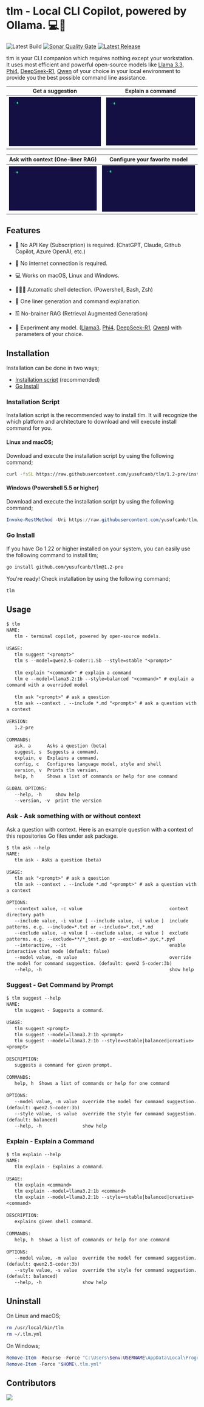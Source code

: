 # tlm - Local CLI Copilot, powered by Ollama. 💻🦙

![Latest Build](https://img.shields.io/github/actions/workflow/status/yusufcanb/tlm/build.yaml?style=for-the-badge&logo=github)
[![Sonar Quality Gate](https://img.shields.io/sonar/quality_gate/yusufcanb_tlm?server=https%3A%2F%2Fsonarcloud.io&style=for-the-badge&logo=sonar)](https://sonarcloud.io/project/overview?id=yusufcanb_tlm)
[![Latest Release](https://img.shields.io/github/v/release/yusufcanb/tlm?display_name=release&style=for-the-badge&logo=github&link=https%3A%2F%2Fgithub.com%2Fyusufcanb%2Ftlm%2Freleases)](https://github.com/yusufcanb/tlm/releases)

tlm is your CLI companion which requires nothing except your workstation. It uses most efficient and powerful open-source models like [Llama 3.3](https://ollama.com/library/llama3.3), [Phi4](https://ollama.com/library/phi4), [DeepSeek-R1](https://ollama.com/library/deepseek-r1), [Qwen](https://ollama.com/library/qwen2.5-coder) of your choice in your local environment to provide you the best possible command line assistance.

| Get a suggestion                 | Explain a command                |
| -------------------------------- | -------------------------------- |
| ![Suggest](./assets/suggest.gif) | ![Explain](./assets/explain.gif) |

| Ask with context (One-liner RAG) | Configure your favorite model  |
| -------------------------------- | ------------------------------ |
| ![Ask](./assets/ask.gif)         | ![Config](./assets/config.gif) |

## Features

- 💸 No API Key (Subscription) is required. (ChatGPT, Claude, Github Copilot, Azure OpenAI, etc.)

- 📡 No internet connection is required.

- 💻 Works on macOS, Linux and Windows.

- 👩🏻‍💻 Automatic shell detection. (Powershell, Bash, Zsh)

- 🚀 One liner generation and command explanation.

- 🖺 No-brainer RAG (Retrieval Augmented Generation)

- 🧠 Experiment any model. ([Llama3](https://ollama.com/library/llama3.3), [Phi4](https://ollama.com/library/phi4), [DeepSeek-R1](https://ollama.com/library/deepseek-r1), [Qwen](https://ollama.com/library/qwen2.5-coder)) with parameters of your choice.

## Installation

Installation can be done in two ways;

- [Installation script](#installation-script) (recommended)
- [Go Install](#go-install)

### Installation Script

Installation script is the recommended way to install tlm.
It will recognize the which platform and architecture to download and will execute install command for you.

#### Linux and macOS;

Download and execute the installation script by using the following command;

```bash
curl -fsSL https://raw.githubusercontent.com/yusufcanb/tlm/1.2-pre/install.sh | sudo -E bash
```

#### Windows (Powershell 5.5 or higher)

Download and execute the installation script by using the following command;

```powershell
Invoke-RestMethod -Uri https://raw.githubusercontent.com/yusufcanb/tlm/1.2-pre/install.ps1 | Invoke-Expression
```

### Go Install

If you have Go 1.22 or higher installed on your system, you can easily use the following command to install tlm;

```bash
go install github.com/yusufcanb/tlm@1.2-pre
```

You're ready! Check installation by using the following command;

```bash
tlm
```

## Usage

```
$ tlm
NAME:
   tlm - terminal copilot, powered by open-source models.

USAGE:
   tlm suggest "<prompt>"
   tlm s --model=qwen2.5-coder:1.5b --style=stable "<prompt>"

   tlm explain "<command>" # explain a command
   tlm e --model=llama3.2:1b --style=balanced "<command>" # explain a command with a overrided model

   tlm ask "<prompt>" # ask a question
   tlm ask --context . --include *.md "<prompt>" # ask a question with a context

VERSION:
   1.2-pre

COMMANDS:
   ask, a      Asks a question (beta)
   suggest, s  Suggests a command.
   explain, e  Explains a command.
   config, c   Configures language model, style and shell
   version, v  Prints tlm version.
   help, h     Shows a list of commands or help for one command

GLOBAL OPTIONS:
   --help, -h     show help
   --version, -v  print the version
```

### Ask - Ask something with or without context

Ask a question with context. Here is an example question with a context of this repositories Go files under ask package.

```
$ tlm ask --help
NAME:
   tlm ask - Asks a question (beta)

USAGE:
   tlm ask "<prompt>" # ask a question
   tlm ask --context . --include *.md "<prompt>" # ask a question with a context

OPTIONS:
   --context value, -c value                                context directory path
   --include value, -i value [ --include value, -i value ]  include patterns. e.g. --include=*.txt or --include=*.txt,*.md        
   --exclude value, -e value [ --exclude value, -e value ]  exclude patterns. e.g. --exclude=**/*_test.go or --exclude=*.pyc,*.pyd
   --interactive, --it                                      enable interactive chat mode (default: false)
   --model value, -m value                                  override the model for command suggestion. (default: qwen2 5-coder:3b)
   --help, -h                                               show help
```

### Suggest - Get Command by Prompt

```
$ tlm suggest --help
NAME:
   tlm suggest - Suggests a command.

USAGE:
   tlm suggest <prompt>
   tlm suggest --model=llama3.2:1b <prompt>
   tlm suggest --model=llama3.2:1b --style=<stable|balanced|creative> <prompt>

DESCRIPTION:
   suggests a command for given prompt.

COMMANDS:
   help, h  Shows a list of commands or help for one command

OPTIONS:
   --model value, -m value  override the model for command suggestion. (default: qwen2.5-coder:3b)
   --style value, -s value  override the style for command suggestion. (default: balanced)        
   --help, -h               show help
```

### Explain - Explain a Command

```
$ tlm explain --help
NAME:
   tlm explain - Explains a command.

USAGE:
   tlm explain <command>
   tlm explain --model=llama3.2:1b <command>
   tlm explain --model=llama3.2:1b --style=<stable|balanced|creative> <command>

DESCRIPTION:
   explains given shell command.

COMMANDS:
   help, h  Shows a list of commands or help for one command

OPTIONS:
   --model value, -m value  override the model for command suggestion. (default: qwen2.5-coder:3b)
   --style value, -s value  override the style for command suggestion. (default: balanced)        
   --help, -h               show help
```

## Uninstall

On Linux and macOS;

```bash
rm /usr/local/bin/tlm
rm ~/.tlm.yml
```

On Windows;

```powershell
Remove-Item -Recurse -Force "C:\Users\$env:USERNAME\AppData\Local\Programs\tlm"
Remove-Item -Force "$HOME\.tlm.yml"
```

## Contributors

 <a href = "https://github.com/yusufcanb/tlm/graphs/contributors">
   <img src = "https://contrib.rocks/image?repo=yusufcanb/tlm"/>
 </a>
